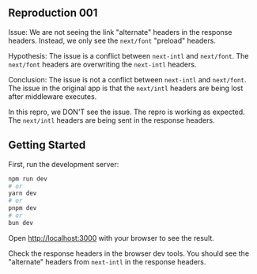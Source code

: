 ## Reproduction 001

Issue: We are not seeing the link "alternate" headers in the response headers. Instead, we only see the `next/font` "preload" headers.

Hypothesis: The issue is a conflict between `next-intl` and `next/font`. The `next/font` headers are overwriting the `next-intl` headers.

Conclusion: The issue is not a conflict between `next-intl` and `next/font`. The issue in the original app is that the `next/intl` headers are being lost after middleware executes. 

In this repro, we DON'T see the issue. The repro is working as expected. The `next/intl` headers are being sent in the response headers. 

## Getting Started

First, run the development server:

```bash
npm run dev
# or
yarn dev
# or
pnpm dev
# or
bun dev
```

Open [http://localhost:3000](http://localhost:3000) with your browser to see the result.


Check the response headers in the browser dev tools. You should see the "alternate" headers from `next-intl` in the response headers.
